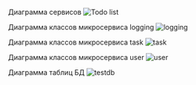 Диаграмма сервисов
![Todo list](https://github.com/user-attachments/assets/e6d39c45-d190-499f-9222-e3e61667f8d4)

Диаграмма классов микросервиса logging
![logging](https://github.com/user-attachments/assets/b86b02fc-26e0-47f5-96f7-f01ab7ecdd62)

Диаграмма классов микросервиса task
![task](https://github.com/user-attachments/assets/53c246f3-2888-40b3-9cd6-62562b6659b9)

Диаграмма классов микросервиса user
![user](https://github.com/user-attachments/assets/f8ecfc4f-ca35-4882-b994-fe6d5f74af66)

Диаграмма таблиц БД
 ![testdb](https://github.com/user-attachments/assets/1f4ded10-aea7-4605-9c0e-117ed11d50f3)

